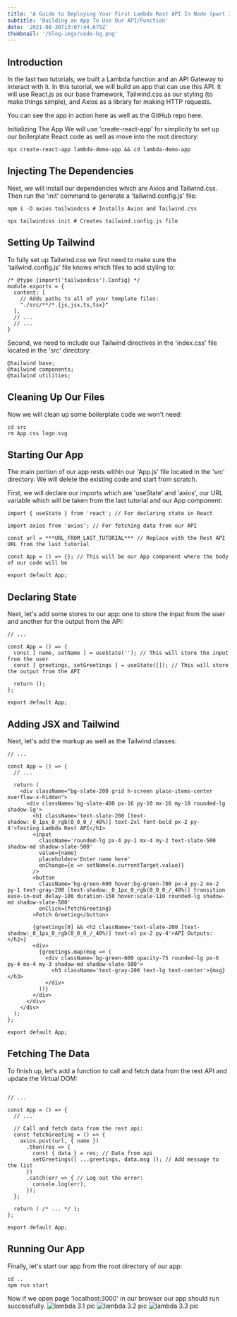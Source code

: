 ```yaml
---
title: 'A Guide to Deploying Your First Lambda Rest API In Node (part 3)'
subtitle: 'Building an App To Use Our API/Function'
date: '2021-08-30T13:07:44.675Z'
thumbnail: '/blog-imgs/code-bg.png'
---
```


## Introduction
In the last two tutorials, we built a Lambda function and an API Gateway to interact with it. In this tutorial, we will build an app that can use this API. It will use React.js as our base framework, Tailwind.css as our styling (to make things simple), and Axios as a library for making HTTP requests.

You can see the app in action here as well as the GitHub repo here.

Initializing The App
We will use 'create-react-app' for simplicity to set up our boilerplate React code as well as move into the root directory:
<pre class='command-line'><code class='language-bash' data-prismjs-copy='Copy'>npx create-react-app lambda-demo-app && cd lambda-demo-app</code></pre>

## Injecting The Dependencies
Next, we will install our dependencies which are Axios and Tailwind.css. Then run the 'init' command to generate a 'tailwind.config.js' file:
<pre class='command-line'><code class='language-bash' data-prismjs-copy='Copy'>npm i -D axios tailwindcss # Installs Axios and Tailwind.css

npx tailwindcss init # Creates tailwind.config.js file</code></pre>

## Setting Up Tailwind
To fully set up Tailwind.css we first need to make sure the 'tailwind.config.js' file knows which files to add styling to:
<pre><code class='language-js' data-prismjs-copy='Copy'>/* @type {import('tailwindcss').Config} */
module.exports = {
  content: [
    // Adds paths to all of your template files:
    "./src/**/*.{js,jsx,ts,tsx}"
  ],
  // ...
  // ...
}</code></pre>

Second, we need to include our Tailwind directives in the 'index.css' file located in the 'src' directory:
<pre><code class='language-css' data-prismjs-copy='Copy'>@tailwind base;
@tailwind components;
@tailwind utilities;</code></pre>

## Cleaning Up Our Files
Now we will clean up some boilerplate code we won't need:
<pre class='command-line'><code class='language-bash' data-prismjs-copy='Copy'>cd src
rm App.css logo.svg</code></pre>

## Starting Our App
The main portion of our app rests within our 'App.js' file located in the 'src' directory. We will delete the existing code and start from scratch.

First, we will declare our imports which are 'useState' and 'axios', our URL variable which will be taken from the last tutorial and our App component:
<pre><code class='language-jsx' data-prismjs-copy='Copy'>import { useState } from 'react'; // For declaring state in React

import axios from 'axios'; // For fetching data from our API

const url = ***URL_FROM_LAST_TUTORIAL*** // Replace with the Rest API URL from the last tutorial

const App = () => {}; // This will be our App component where the body of our code will be

export default App;</code></pre>

## Declaring State
Next, let's add some stores to our app: one to store the input from the user and another for the output from the API:
<pre><code class='language-jsx' data-prismjs-copy='Copy'>// ...

const App = () => {
  const [ name, setName ] = useState(''); // This will store the input from the user
  const [ greetings, setGreetings ] = useState([]); // This will store the output from the API

  return ();
};

export default App;</code></pre>

## Adding JSX and Tailwind
Next, let's add the markup as well as the Tailwind classes:
<pre><code class='language-jsx' data-prismjs-copy='Copy'>// ...

const App = () => {
  // ...

  return (
    &lt;div className="bg-slate-200 grid h-screen place-items-center overflow-x-hidden"&gt;
      &lt;div className='bg-slate-400 px-16 py-10 mx-16 my-10 rounded-lg shadow-lg'&gt;
        &lt;h1 className='text-slate-200 [text-shadow:_0_1px_0_rgb(0_0_0_/_40%)] text-2xl font-bold px-2 py-4'&gt;Testing Lambda Rest API&lt;/h1&gt;
        &lt;input
          className='rounded-lg px-4 py-1 mx-4 my-2 text-slate-500 shadow-md shadow-slate-500'
          value={name}
          placeholder='Enter name here'
          onChange={e => setName(e.currentTarget.value)}
        /&gt;
        &lt;button
          className='bg-green-600 hover:bg-green-700 px-4 py-2 mx-2 py-1 text-gray-200 [text-shadow:_0_1px_0_rgb(0_0_0_/_40%)] transition ease-in-out delay-100 duration-150 hover:scale-110 rounded-lg shadow-md shadow-slate-500'
          onClick={fetchGreeting}
        &gt;Fetch Greeting&lt;/button&gt;

        {greetings[0] && &lt;h2 className='text-slate-200 [text-shadow:_0_1px_0_rgb(0_0_0_/_40%)] text-xl px-2 py-4'&gt;API Outputs:&lt;/h2&gt;}
        &lt;div&gt;
          {greetings.map(msg => (
            &lt;div className='bg-green-600 opacity-75 rounded-lg px-6 py-4 mx-4 my-3 shadow-md shadow-slate-500'&gt;
              &lt;h3 className='text-gray-200 text-lg text-center'&gt;{msg}&lt;/h3&gt;
            &lt;/div&gt;
          ))}
        &lt;/div&gt;
      &lt;/div&gt;
    &lt;/div&gt;
  );
};

export default App;</code></pre>

## Fetching The Data
To finish up, let's add a function to call and fetch data from the rest API and update the Virtual DOM:
<pre><code class='language-jsx' data-prismjs-copy='Copy'>
// ...

const App = () => {
  // ...

  // Call and fetch data from the rest api:
  const fetchGreeting = () => {
    axios.post(url, { name })
      .then(res => {
        const { data } = res; // Data from api
        setGreetings([ ...greetings, data.msg ]); // Add message to the list
      })
      .catch(err => { // Log out the error:
        console.log(err);
      });
  };

  return ( /* ... */ );
};

export default App;
</code></pre>

## Running Our App
Finally, let's start our app from the root directory of our app:
<pre class='command-line'><code class='language-bash' data-prismjs-copy='Copy'>cd ..
npm run start</code></pre>

Now if we open page 'localhost:3000' in our browser our app should run successfully.
![lambda 3.1 pic](/blog-imgs/lambda-3.1.png)
![lambda 3.2 pic](/blog-imgs/lambda-3.2.png)
![lambda 3.3 pic](/blog-imgs/lambda-3.3.png)
